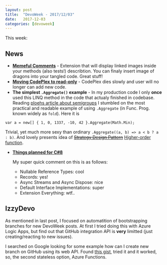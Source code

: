 ```yaml
---
layout: post
title:  "DevoWeek - 2017/12/03"
date:   2017-12-03
categories: [devoweek]
---
```


This week:

## News

* **[Memeful Comments](https://marketplace.visualstudio.com/items?itemName=MariusBancila.memefulcomments)** - Extension that will display linked images inside your methods (also tests!) describtion. You can finaly insert image of dragons into your tangled code. Great stuff!
* **[Moving CodePlex to read-only](https://codeplex.codeplex.com/wikipage?title=Moving%20CodePlex%20to%20read-only)** - CodePlex dies slowly and user will no longer can add new code.
* **The simplest `.Aggregate()` example** - In my production code I only **once** used this LINQ method in the code that actualy finished in codebase. Reading [ploehs article about semigroups](http://blog.ploeh.dk/2017/11/27/semigroups/) I stumbled on the most practical and readable example of using `.Aggregate` (in Func. Prog. known widely as `fold`). Here it is
```
var a = new[] { 1, 0, 1337, -10, 42 }.Aggregate(Math.Min);
```
Trivial, yet much more sexy than ordinary `.Aggregate((a, b) => a < b ? a : b)`. And lovely presents idea of ~~[Strategy Design Pattern](https://www.google.pl/search?q=strategy+design+pattern)~~ [Higher-order function](https://en.wikipedia.org/wiki/Higher-order_function#C.23).
* **[Things planned for C#8](https://rubikscode.net/2017/10/23/c-8-the-shape-of-the-things-to-come/)**

  My super quick comment on this is as follows:
  * Nullable Reference Types: cool
  * Records: yes!
  * Async Streams and Async Dispose: nice
  * Default Interface Implementations: super
  * Extension Everything: wtf..

## IzzyDevo

As mentioned in last post, I focused on automatition of bootstrapping branches for new DevoWeek posts. At first I tried doing this with Azure Logic Apps, but find out that GitHub integration API is **very** limitted (just creating/reacting to new issues).

I searched on Google looking for some example how can I create new branch on GitHub using its web API. Found [this gist](https://gist.github.com/Potherca/3964930), tried it and it worked, so, the second stateless option, Azure Functions.
